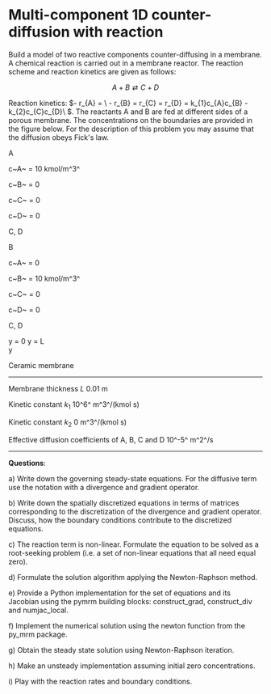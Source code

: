 # Multi-component 1D counter-diffusion with reaction

Build a model of two reactive components counter-diffusing in a
membrane. A chemical reaction is carried out in a membrane reactor. The
reaction scheme and reaction kinetics are given as follows:

$$A + B \rightleftarrows C + D$$

Reaction kinetics:
$- r_{A} = \  - r_{B} = r_{C} = r_{D} = k_{1}c_{A}c_{B} - k_{2}c_{C}c_{D}\ $.
The reactants A and B are fed at different sides of a porous membrane.
The concentrations on the boundaries are provided in the figure below.
For the description of this problem you may assume that the diffusion
obeys Fick's law.

A

c~A~ = 10 kmol/m^3^

c~B~ = 0

c~C~ = 0

c~D~ = 0

C, D

B

c~A~ = 0

c~B~ = 10 kmol/m^3^

c~C~ = 0

c~D~ = 0

C, D

y = 0 y = L\
y

Ceramic membrane

  --------------------------------------------------- -------------------
  Membrane thickness $L$                              0.01 m

  Kinetic constant $k_{1}$                            10^6^ m^3^/(kmol s)

  Kinetic constant $k_{2}$                            0 m^3^/(kmol s)

  Effective diffusion coefficients of A, B, C and D   10^-5^ m^2^/s
  --------------------------------------------------- -------------------

**Questions**:

a)  Write down the governing steady-state equations. For the diffusive
    term use the notation with a divergence and gradient operator.

b)  Write down the spatially discretized equations in terms of matrices
    corresponding to the discretization of the divergence and gradient
    operator. Discuss, how the boundary conditions contribute to the
    discretized equations.

c)  The reaction term is non-linear. Formulate the equation to be solved
    as a root-seeking problem (i.e. a set of non-linear equations that
    all need equal zero).

d)  Formulate the solution algorithm applying the Newton-Raphson method.

e)  Provide a Python implementation for the set of equations and its
    Jacobian using the pymrm building blocks: construct_grad,
    construct_div and numjac_local.

f)  Implement the numerical solution using the newton function from the
    py_mrm package.

g)  Obtain the steady state solution using Newton-Raphson iteration.

h)  Make an unsteady implementation assuming initial zero
    concentrations.

i)  Play with the reaction rates and boundary conditions.
